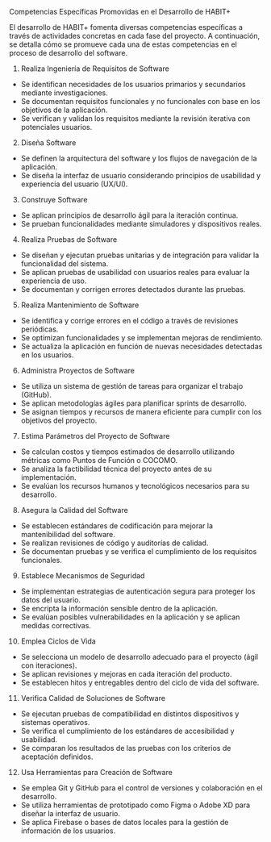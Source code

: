 Competencias Específicas Promovidas en el Desarrollo de HABIT+

El desarrollo de HABIT+ fomenta diversas competencias específicas a través de actividades concretas en cada fase del proyecto. A continuación, se detalla cómo se promueve cada una de estas competencias en el proceso de desarrollo del software.  

1. Realiza Ingeniería de Requisitos de Software
- Se identifican necesidades de los usuarios primarios y secundarios mediante investigaciones.  
- Se documentan requisitos funcionales y no funcionales con base en los objetivos de la aplicación.  
- Se verifican y validan los requisitos mediante la revisión iterativa con potenciales usuarios.  

 2. Diseña Software
- Se definen la arquitectura del software y los flujos de navegación de la aplicación.    
- Se diseña la interfaz de usuario considerando principios de usabilidad y experiencia del usuario (UX/UI).  

3. Construye Software 
- Se aplican principios de desarrollo ágil para la iteración continua.  
- Se prueban funcionalidades mediante simuladores y dispositivos reales.  

4. Realiza Pruebas de Software
- Se diseñan y ejecutan pruebas unitarias y de integración para validar la funcionalidad del sistema.  
- Se aplican pruebas de usabilidad con usuarios reales para evaluar la experiencia de uso.  
- Se documentan y corrigen errores detectados durante las pruebas.  

5. Realiza Mantenimiento de Software 
- Se identifica y corrige errores en el código a través de revisiones periódicas.  
- Se optimizan funcionalidades y se implementan mejoras de rendimiento.  
- Se actualiza la aplicación en función de nuevas necesidades detectadas en los usuarios.  

6. Administra Proyectos de Software 
- Se utiliza un sistema de gestión de tareas para organizar el trabajo (GitHub).  
- Se aplican metodologías ágiles para planificar sprints de desarrollo.  
- Se asignan tiempos y recursos de manera eficiente para cumplir con los objetivos del proyecto.  

7. Estima Parámetros del Proyecto de Software
- Se calculan costos y tiempos estimados de desarrollo utilizando métricas como Puntos de Función o COCOMO.  
- Se analiza la factibilidad técnica del proyecto antes de su implementación.  
- Se evalúan los recursos humanos y tecnológicos necesarios para su desarrollo.  

8. Asegura la Calidad del Software
- Se establecen estándares de codificación para mejorar la mantenibilidad del software.  
- Se realizan revisiones de código y auditorías de calidad.  
- Se documentan pruebas y se verifica el cumplimiento de los requisitos funcionales.  

9. Establece Mecanismos de Seguridad
- Se implementan estrategias de autenticación segura para proteger los datos del usuario.  
- Se encripta la información sensible dentro de la aplicación.  
- Se evalúan posibles vulnerabilidades en la aplicación y se aplican medidas correctivas.  

10. Emplea Ciclos de Vida  
- Se selecciona un modelo de desarrollo adecuado para el proyecto (ágil con iteraciones).  
- Se aplican revisiones y mejoras en cada iteración del producto.  
- Se establecen hitos y entregables dentro del ciclo de vida del software.  

11. Verifica Calidad de Soluciones de Software
- Se ejecutan pruebas de compatibilidad en distintos dispositivos y sistemas operativos.  
- Se verifica el cumplimiento de los estándares de accesibilidad y usabilidad.  
- Se comparan los resultados de las pruebas con los criterios de aceptación definidos.  

12. Usa Herramientas para Creación de Software
- Se emplea Git y GitHub para el control de versiones y colaboración en el desarrollo.  
- Se utiliza herramientas de prototipado como Figma o Adobe XD para diseñar la interfaz de usuario.  
- Se aplica Firebase o bases de datos locales para la gestión de información de los usuarios.  
